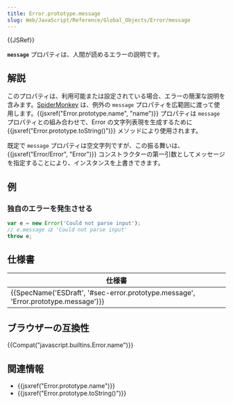 ```yaml
---
title: Error.prototype.message
slug: Web/JavaScript/Reference/Global_Objects/Error/message
---
```

{{JSRef}}

**`message`** プロパティは、人間が読めるエラーの説明です。

## 解説

このプロパティは、利用可能または設定されている場合、エラーの簡潔な説明を含みます。[SpiderMonkey](/ja/docs/Mozilla/Projects/SpiderMonkey) は、例外の `message` プロパティを広範囲に渡って使用します。{{jsxref("Error.prototype.name", "name")}} プロパティは `message` プロパティとの組み合わせで、Error の文字列表現を生成するために {{jsxref("Error.prototype.toString()")}} メソッドにより使用されます。

既定で `message` プロパティは空文字列ですが、この振る舞いは、 {{jsxref("Error/Error", "Error")}} コンストラクターの第一引数としてメッセージを指定することにより、インスタンスを上書きできます。

## 例

### 独自のエラーを発生させる

```js
var e = new Error('Could not parse input');
// e.message は 'Could not parse input'
throw e;
```

## 仕様書

| 仕様書                                                                                                       |
| ------------------------------------------------------------------------------------------------------------ |
| {{SpecName('ESDraft', '#sec-error.prototype.message', 'Error.prototype.message')}} |

## ブラウザーの互換性

{{Compat("javascript.builtins.Error.name")}}

## 関連情報

- {{jsxref("Error.prototype.name")}}
- {{jsxref("Error.prototype.toString()")}}
